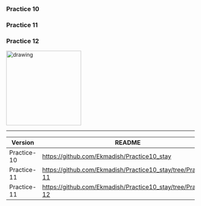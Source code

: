 ### Practice 10

### Practice 11 

### Practice 12


<img src="https://user-images.githubusercontent.com/44582949/99914277-63b8e180-2d26-11eb-8d66-ce630eaff18b.gif" alt="drawing" style="width:200px;"/>



****************************************************************************
| Version | README |
| ------ | ------ |
| Practice-10 | https://github.com/Ekmadish/Practice10_stay |
| Practice-11 | https://github.com/Ekmadish/Practice10_stay/tree/Practice-11|
| Practice-11 | https://github.com/Ekmadish/Practice10_stay/tree/Practice-12|
